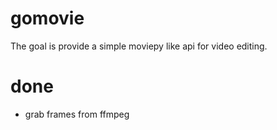 # gomovie

The goal is provide a simple moviepy like api for video editing.

# done
- grab frames from ffmpeg
